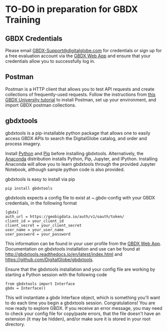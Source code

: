 # TO-DO in preparation for GBDX Training

## GBDX Credentials
Please email GBDX-Support@digitalglobe.com for credentials or sign up for a free evaluation account via the [GBDX Web App](https://gbdx.geobigdata.io/login) and ensure that your credentials allow you to successfully log in.

## Postman
Postman is a HTTP client that allows you to test API requests and create collections of frequently-used requests. Follow the instructions from [this GBDX University tutorial](http://gbdxdocs.digitalglobe.com/docs/postman-instructions-collections) to install Postman, set up your environment, and import GBDX postman collections.

## gbdxtools  

gbdxtools is a pip-installable python package that allows one to easily access GBDX APIs to search the DigitalGlobe catalog, and order and process imagery.

Install [Python](https://www.python.org/) and [Pip](https://pip.pypa.io/en/stable/installing/) before installing gbdxtools. Alternatively, the [Anaconda](https://jupyter.readthedocs.io/en/latest/install.html) distribution installs Python, Pip, Jupyter, and IPython. Installing Anaconda will allow you to learn gbdxtools through the provided Jupyter Notebook, although sample python code is also provided.

gbdxtools is easy to install via pip
  ```
  pip install gbdxtools
  ```

gbdxtools expects a config file to exist at ~.gbdx-config with your GBDX credentials, in the following format
  ```
  [gbdx]
  auth_url = https://geobigdata.io/auth/v1/oauth/token/
  client_id = your_client_id
  client_secret = your_client_secret
  user_name = your_user_name
  user_password = your_password
  ```
This information can be found in your user profile from the [GBDX Web App](https://gbdx.geobigdata.io/login). Documentation on gbdxtools installation and use can be found at http://gbdxtools.readthedocs.io/en/latest/index.html and https://github.com/DigitalGlobe/gbdxtools.

Ensure that the gbdxtools installation and your config file are working by starting a Python session with the following code
  ```
  from gbdxtools import Interface
  gbdx = Interface()
  ```
This will instantiate a gbdx Interface object, which is something you'll want to do each time you begin a gbdxtools session. Congratulations! You are now ready to explore GBDX. If you receive an error message, you may need to check your config file for copy/paste errors, that the file doesn't have an extension (it may be hidden), and/or make sure it is stored in your root directory.   
